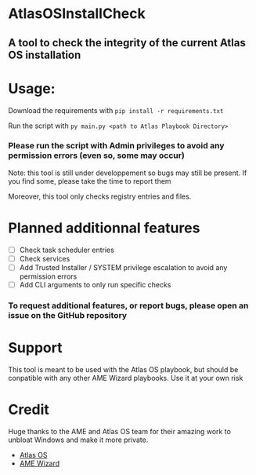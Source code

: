 # AtlasOSInstallCheck
## A tool to check the integrity of the current Atlas OS installation

# Usage:
Download the requirements with `pip install -r requirements.txt`

Run the script with `py main.py <path to Atlas Playbook Directory>`

### Please run the script with Admin privileges to avoid any permission errors (even so, some may occur)

Note: this tool is still under developpement so bugs may still be present. If you find some, please take the time to report them

Moreover, this tool only checks registry entries and files.


# Planned additionnal features
- [ ] Check task scheduler entries
- [ ] Check services
- [ ] Add Trusted Installer / SYSTEM privilege escalation to avoid any permission errors
- [ ] Add CLI arguments to only run specific checks

### To request additional features, or report bugs, please open an issue on the GitHub repository

# Support
This tool is meant to be used with the Atlas OS playbook, but should be conpatible with any other AME Wizard playbooks. Use it at your own risk

# Credit
Huge thanks to the AME and Atlas OS team for their amazing work to unbloat Windows and make it more private.
- [Atlas OS](altasos.net)
- [AME Wizard](ameliorated.io)
